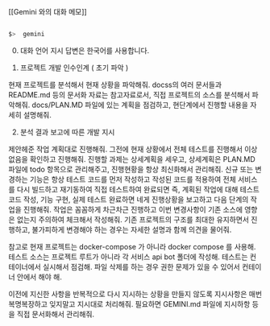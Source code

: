 
[[Gemini 와의 대화 메모]]

```bash

$>  gemini

```

0. 대화 언어 지시
답변은 한국어를 사용합니다.

1. 프로젝트 개발 인수인계 ( 초기 파악 )

현재 프로젝트를 분석해서 현재 상황을 파악해줘.
docss의 여러 문서들과 README.md 등의 문서화 자료는 참고자료로서, 직접 프로젝트의 소스를 분석해서 파악해줘.
docs/PLAN.MD 파일에 있는 계획을 점검하고, 현단계에서 진행할 내용을 자세히 설명해줘.

2. 분석 결과 보고에 따른 개발 지시

제안헤준 작업 계획대로 진행해줘. 그전에 현재 상황에서 전체 테스트를 진행해서 이상 없음을 확인하고 진행해줘.
진행할 과제는 상세계획을 세우고, 상세계획은 PLAN.MD 파일에 todo 항목으로 관리해주고, 진행현황을 항상 최신화해서 관리해줘.
신규 또는 변경하는 기능은 항상 테스트 코드를 먼저 작성하고 작성된 코드를 적용하여 전체 서비스를 다시 빌드하고 재기동하여 직접 테스트하여 완료되면 
즉, 계획된 작업에 대해 테스트 코드 작성, 기능 구현, 실제 테스트 완료하면 네게 진행상황을 보고하고 다음 단계의 작업을 진행해줘.
작업은 꼼꼼하게 차근차근 진행하고 이번 변경사항이 기존 소스에 영향은 없는지 주의하여 체크해서 작성해줘.
기존 프로젝트의 구조를 최대한 유지하면서 진행하고, 불가피하게 변경해야 하는 경우는 자세한 설명과 함께 의견을 물어줘.

참고로 현재 프로젝트는 
docker-compose 가 아니라 docker compose 를 사용해.
테스트 소스는 프로젝트 루트가 아니라 각 서비스 api bot 폴더에 작성해.
테스트는 컨테이너에서 실시해서 점검해.
파일 삭제를 하는 경우 권한 문제가 있을 수 있어서 컨테이너 안에서 해야 해.

이전에 지신한 사항을 반복적으로 다시 지시하는 상황을 만들지 않도록 지시사항은 매번 복명복장하고 잊지말고 지시대로 처리해줘. 
필요하면 GEMINI.md 파일에 지시하항 등을 직접 문서화해서 관리해줘.
